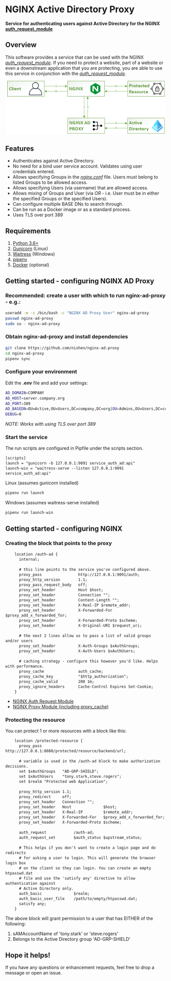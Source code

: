 # NGINX Active Directory Proxy

__Service for authenticating users against Active Directory for the NGINX [auth_request_module](https://nginx.org/en/docs/http/ngx_http_auth_request_module.html)__

## Overview
This software provides a service that can be used with the NGINX _[auth_request_module](https://nginx.org/en/docs/http/ngx_http_auth_request_module.html)_. If you need to protect a website, part of a website or even a downstream application that you are protecting, you are able to use this service in conjunction with the _[auth_request_module](https://nginx.org/en/docs/http/ngx_http_auth_request_module.html)_.

![sequence diagram](nginx-ad-proxy-sequence.png)


## Features
* Authenticates against Active Directory.
* No need for a bind user service account. Validates using user credentials entered.
* Allows specifying Groups in the _[nginx.conf](http://nginx.org/en/docs/beginners_guide.html#conf_structure)_ file. Users must belong to listed Groups to be allowed access.
* Allows specifying Users (via username) that are allowed access.
* Allows mixing of Groups and User (via _OR_ - i.e. User must be in either the specified Groups or the specified Users).
* Can configure multiple BASE DNs to search through.
* Can be run as a Docker image or as a standard process.
* Uses TLS over port 389

## Requirements
1. [Python 3.6+](https://www.python.org/)
2. [Gunicorn](https://docs.gunicorn.org/en/stable/install.html) (Linux)
3. [Waitress](https://pypi.org/project/waitress/) (Windows)
4. [pipenv](https://pypi.org/project/pipenv/)
5. [Docker](https://www.docker.com/) (optional)

## Getting started - configuring NGINX AD Proxy
### Recommended: create a user with which to run nginx-ad-proxy - e.g.:
```bash
useradd -m -s /bin/bash -c "NGINX AD Proxy User" nginx-ad-proxy
passwd nginx-ad-proxy
sudo su - nginx-ad-proxy
```
### Obtain nginx-ad-proxy and install dependencies
```bash
git clone https://github.com/nishen/nginx-ad-proxy
cd nginx-ad-proxy
pipenv sync
```

### Configure your environment
Edit the __.env__ file and add your settings:
```bash
AD_DOMAIN=COMPANY
AD_HOST=server.company.org
AD_PORT=389
AD_BASEDN=OU=Active,OU=Users,DC=company,DC=org|OU=Admins,OU=Users,DC=company,DC=org
DEBUG=0
```
_NOTE: Works with using TLS over port 389_

### Start the service
The run scripts are configured in Pipfile under the scripts section.
```
[scripts]
launch = "gunicorn -b 127.0.0.1:9091 service_auth_ad:api"
launch-win = "waitress-serve --listen 127.0.0.1:9091 service_auth_ad:api"
```

Linux (assumes gunicorn installed)
```bash
pipenv run launch
```

Windows (assumes waitress-serve installed)
```bash
pipenv run launch-win
```

## Getting started - configuring NGINX
### Creating the block that points to the proxy
```
    location /auth-ad {
      internal;

      # this line points to the service you've configured above.
      proxy_pass                http://127.0.0.1:9091/auth;
      proxy_http_version        1.1;
      proxy_pass_request_body   off;
      proxy_set_header          Host $host;
      proxy_set_header          Connection "";
      proxy_set_header          Content-Length "";
      proxy_set_header          X-Real-IP $remote_addr;
      proxy_set_header          X-Forwarded-For $proxy_add_x_forwarded_for;
      proxy_set_header          X-Forwarded-Proto $scheme;
      proxy_set_header          X-Original-URI $request_uri;

      # the next 2 lines allow us to pass a list of valid groups and/or users
      proxy_set_header          X-Auth-Groups $xAuthGroups;
      proxy_set_header          X-Auth-Users $xAuthUsers;

      # caching strategy - configure this however you'd like. Helps with performance.
      proxy_cache               auth_cache;
      proxy_cache_key           "$http_authorization";
      proxy_cache_valid         200 1m;
      proxy_ignore_headers      Cache-Control Expires Set-Cookie;
    }
```

* [NGINX Auth Request Module](https://nginx.org/en/docs/http/ngx_http_auth_request_module.html)
* [NGINX Proxy Module (including proxy_cache)](https://nginx.org/en/docs/http/ngx_http_proxy_module.html)

### Protecting the resource
You can protect 1 or more resources with a block like this:
```
    location /protected-resource {
      proxy_pass         http://127.0.0.1:8080/protected/resource/backend/url;

      # variable is used in the /auth-ad block to make authorization decisions.
      set $xAuthGroups   "AD-GRP-SHIELD";
      set $xAuthUsers    "tony.stark,steve.rogers";
      set $realm "Protected web Application";

      proxy_http_version 1.1;
      proxy_redirect     off;
      proxy_set_header   Connection "";
      proxy_set_header   Host              $host;
      proxy_set_header   X-Real-IP         $remote_addr;
      proxy_set_header   X-Forwarded-For   $proxy_add_x_forwarded_for;
      proxy_set_header   X-Forwarded-Proto $scheme;

      auth_request            /auth-ad;
      auth_request_set        $auth_status $upstream_status;

      # This helps if you don't want to create a login page and do redirects
      # for asking a user to login. This will generate the browser login box
      # on the client so they can login. You can create an empty htpasswd.dat
      # file and use the 'satisfy any' directive to allow authentication against
      # Active Directory only.
      auth_basic              $realm;
      auth_basic_user_file    /path/to/empty/htpasswd.dat;
      satisfy any;
    }
```

The above block will grant permission to a user that has EITHER of the following:
1. sAMAccountName of 'tony.stark' or 'steve.rogers'
2. Belongs to the Active Directory group 'AD-GRP-SHIELD'

## Hope it helps!
If you have any questions or enhancement requests, feel free to drop a message or open an issue.
